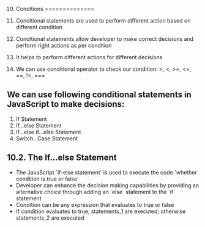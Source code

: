 10. Conditions
==============

1.  Conditional statements are used to perform different action based on different condition
2.  Conditional statements allow developer to make correct decisions and perform right actions as per condition
3.  It helps to perform different actions for different decisions
4.  We can use conditional operator to check our condition: &gt;, &lt;, &gt;=, &lt;=, ==, !=, ===

We can use following conditional statements in JavaScript to make decisions:
----------------------------------------------------------------------------

1.  If Statement
2.  If...else Statement
3.  If...else if...else Statement
4.  Switch...Case Statement

10.2. The If...else Statement
-----------------------------

-   The JavaScript \`if-else statement\` is used to execute the code \`whether condition is true or false\`
-   Developer can enhance the decision making capabilities by providing an alternative choice through adding an \`else\` statement to the \`if\` statement
-   Condition can be any expression that evaluates to true or false
-   If condition evaluates to true, statements\_1 are executed; otherwise statements\_2 are executed
